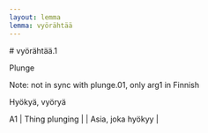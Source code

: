 ```yaml
---
layout: lemma
lemma: vyörähtää
---
```


<div class="sense">
# <span class="sensename">vyörähtää.1</span>

<span class="description">Plunge</span>

Note: not in sync with plunge.01, only arg1 in Finnish

<span class="description">Hyökyä, vyöryä</span>

A1 | Thing plunging |   | Asia, joka hyökyy |  

</div>

